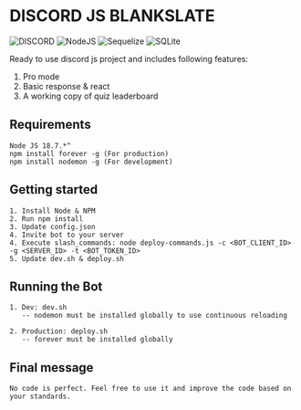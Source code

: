 # DISCORD JS BLANKSLATE
![DISCORD](https://img.shields.io/static/v1?style=for-the-badge&message=Discord&color=4285F4&logo=Discord&logoColor=FFFFFF&label=) ![NodeJS](https://img.shields.io/badge/node.js-6DA55F?style=for-the-badge&logo=node.js&logoColor=white) ![Sequelize](https://img.shields.io/badge/Sequelize-52B0E7?style=for-the-badge&logo=Sequelize&logoColor=white) ![SQLite](https://img.shields.io/badge/sqlite-%2307405e.svg?style=for-the-badge&logo=sqlite&logoColor=white)

Ready to use discord js project and includes following features:
1. Pro mode
2. Basic response & react
3. A working copy of quiz leaderboard

## Requirements
```
Node JS 18.7.*^
npm install forever -g (For production)
npm install nodemon -g (For development)
```

## Getting started
```
1. Install Node & NPM
2. Run npm install
3. Update config.json
4. Invite bot to your server
4. Execute slash_commands: node deploy-commands.js -c <BOT_CLIENT_ID> -g <SERVER_ID> -t <BOT_TOKEN_ID>
5. Update dev.sh & deploy.sh
```

## Running the Bot
```
1. Dev: dev.sh
   -- nodemon must be installed globally to use continuous reloading

2. Production: deploy.sh
   -- forever must be installed globally
```

## Final message
```
No code is perfect. Feel free to use it and improve the code based on your standards.
```
